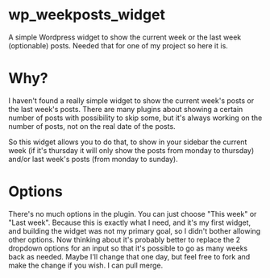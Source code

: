 # wp_weekposts_widget

A simple Wordpress widget to show the current week or the last week (optionable) posts. Needed that for one of my project so here it is.

# Why?

I haven't found a really simple widget to show the current week's posts or the last week's posts. There are many plugins about showing a certain number of posts with possibility to skip some, but it's always working on the number of posts, not on the real date of the posts.

So this widget allows you to do that, to show in your sidebar the current week (if it's thursday it will only show the posts from monday to thursday) and/or last week's posts (from monday to sunday).

# Options

There's no much options in the plugin. You can just choose "This week" or "Last week". Because this is exactly what I need, and it's my first widget, and building the widget was not my primary goal, so I didn't bother allowing other options. Now thinking about it's probably better to replace the 2 dropdown options for an input so that it's possible to go as many weeks back as needed. Maybe I'll change that one day, but feel free to
fork and make the change if you wish. I can pull merge.